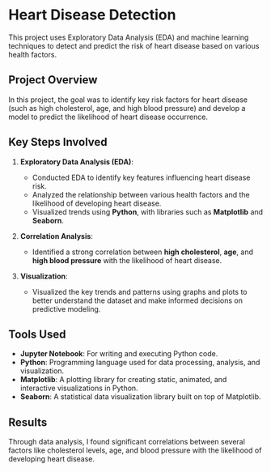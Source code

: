 # Heart Disease Detection

This project uses Exploratory Data Analysis (EDA) and machine learning techniques to detect and predict the risk of heart disease based on various health factors.

## Project Overview

In this project, the goal was to identify key risk factors for heart disease (such as high cholesterol, age, and high blood pressure) and develop a model to predict the likelihood of heart disease occurrence.

## Key Steps Involved

1. **Exploratory Data Analysis (EDA)**: 
   - Conducted EDA to identify key features influencing heart disease risk.
   - Analyzed the relationship between various health factors and the likelihood of developing heart disease.
   - Visualized trends using **Python**, with libraries such as **Matplotlib** and **Seaborn**.

2. **Correlation Analysis**: 
   - Identified a strong correlation between **high cholesterol**, **age**, and **high blood pressure** with the likelihood of heart disease.

3. **Visualization**: 
   - Visualized the key trends and patterns using graphs and plots to better understand the dataset and make informed decisions on predictive modeling.

## Tools Used

- **Jupyter Notebook**: For writing and executing Python code.
- **Python**: Programming language used for data processing, analysis, and visualization.
- **Matplotlib**: A plotting library for creating static, animated, and interactive visualizations in Python.
- **Seaborn**: A statistical data visualization library built on top of Matplotlib.

## Results

Through data analysis, I found significant correlations between several factors like cholesterol levels, age, and blood pressure with the likelihood of developing heart disease.


